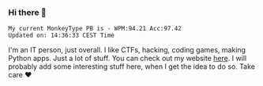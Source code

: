 ### Hi there 👋
<!-- PB START -->
```
My current MonkeyType PB is - WPM:94.21 Acc:97.42
Updated on: 14:36:33 CEST Time
```
<!-- PB END -->
I'm an IT person, just overall. I like CTFs, hacking, coding games, making Python apps. Just a lot of stuff.
You can check out my website [here](https://skill3472.github.io/).
I will probably add some interesting stuff here, when I get the idea to do so. Take care ❤️
